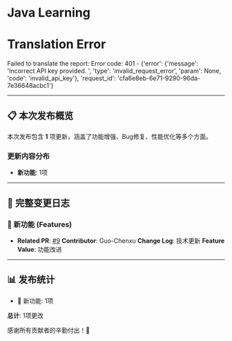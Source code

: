 # Java Learning
# Translation Error

Failed to translate the report: Error code: 401 - {'error': {'message': 'Incorrect API key provided. ', 'type': 'invalid_request_error', 'param': None, 'code': 'invalid_api_key'}, 'request_id': 'cfa6e8eb-6e71-9290-96da-7e36648acbc1'}

---



## 📋 本次发布概览

本次发布包含 **1** 项更新，涵盖了功能增强、Bug修复、性能优化等多个方面。

### 更新内容分布

- **新功能**: 1项

---

## 📝 完整变更日志

### 🚀 新功能 (Features)

- **Related PR**: [#9](https://github.com/Guo-Chenxu/JavaLearning/pull/9)
  **Contributor**: Guo-Chenxu
  **Change Log**: 技术更新
  **Feature Value**: 功能改进

---

## 📊 发布统计

- 🚀 新功能: 1项

**总计**: 1项更改

感谢所有贡献者的辛勤付出！🎉
